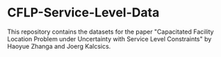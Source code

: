 # CFLP-Service-Level-Data
This repository contains the datasets for the paper "Capacitated Facility Location Problem under Uncertainty with Service Level Constraints" by Haoyue Zhanga and Joerg Kalcsics. 
